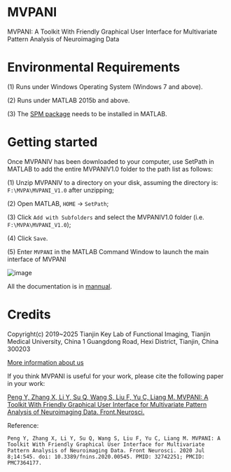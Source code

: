 # MVPANI
MVPANI: A Toolkit With Friendly Graphical User Interface for Multivariate Pattern Analysis of Neuroimaging Data

# Environmental Requirements

(1) Runs under Windows Operating System (Windows 7 and above).

(2) Runs under MATLAB 2015b and above.

(3) The [SPM package](https://www.fil.ion.ucl.ac.uk/spm/) needs to be installed in MATLAB.

# Getting started
Once MVPANIV has been downloaded to your computer, use SetPath in MATLAB to add the entire MVPANIV1.0 folder to the path list as follows:

(1) Unzip MVPANIV to a directory on your disk, assuming the directory is: `F:\MVPA\MVPANI_V1.0` after unzipping;

(2) Open MATLAB, `HOME` → `SetPath`;

(3) Click `Add with Subfolders` and select the MVPANIV1.0 folder (i.e. `F:\MVPA\MVPANI_V1.0`);

(4) Click `Save`.

(5) Enter `MVPANI` in the MATLAB Command Window to launch the main interface of MVPANI

![image](https://user-images.githubusercontent.com/96582833/147314503-34cab316-8f61-4cae-82a4-73bd582733e5.png)

All the documentation is in [mannual](https://github.com/pymnn/MVPANI/tree/main/mannual).

# Credits

Copyright(c) 2019~2025 
Tianjin Key Lab of Functional Imaging, Tianjin Medical University, China
1 Guangdong Road, Hexi District, Tianjin, China 300203

[More information about us](http://funi.tmu.edu.cn)


If you think MVPANI is useful for your work, please cite the following paper in your work:

[Peng Y, Zhang X, Li Y, Su Q, Wang S, Liu F, Yu C, Liang M. MVPANI: A Toolkit With Friendly Graphical User Interface for Multivariate Pattern Analysis of Neuroimaging Data. Front.Neurosci.](https://www.frontiersin.org/articles/10.3389/fnins.2020.00545/full)

Reference:

`
Peng Y, Zhang X, Li Y, Su Q, Wang S, Liu F, Yu C, Liang M. MVPANI: A Toolkit With Friendly Graphical User Interface for Multivariate Pattern Analysis of Neuroimaging Data. Front Neurosci. 2020 Jul 8;14:545. doi: 10.3389/fnins.2020.00545. PMID: 32742251; PMCID: PMC7364177.
`
